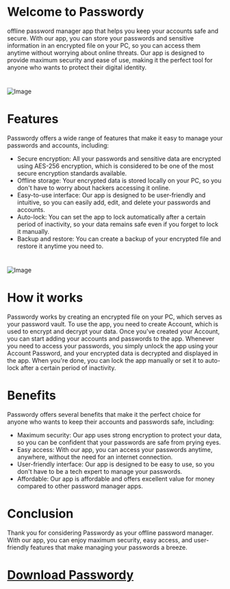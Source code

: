 # Welcome to Passwordy
offline password manager app that helps you keep your accounts safe and secure.
With our app, you can store your passwords and sensitive information in an encrypted file on your PC, so you can access them anytime without worrying about online threats.
Our app is designed to provide maximum security and ease of use, making it the perfect tool for anyone who wants to protect their digital identity.
# 
![Image](https://cdn.discordapp.com/attachments/1095762531152298096/1101902652499034182/Screenshot_2023-04-29_185337.png)

# Features

Passwordy offers a wide range of features that make it easy to manage your passwords and accounts, including:
* Secure encryption: All your passwords and sensitive data are encrypted using AES-256 encryption, which is considered to be one of the most secure encryption standards available.
* Offline storage: Your encrypted data is stored locally on your PC, so you don't have to worry about hackers accessing it online.
* Easy-to-use interface: Our app is designed to be user-friendly and intuitive, so you can easily add, edit, and delete your passwords and accounts.
* Auto-lock: You can set the app to lock automatically after a certain period of inactivity, so your data remains safe even if you forget to lock it manually.
* Backup and restore: You can create a backup of your encrypted file and restore it anytime you need to.
# 
![Image](https://cdn.discordapp.com/attachments/1095762531152298096/1101902834783486064/Screenshot_2023-04-29_185222.png)

# How it works
Passwordy works by creating an encrypted file on your PC, which serves as your password vault.
To use the app, you need to create Account, which is used to encrypt and decrypt your data.
Once you've created your Account, you can start adding your accounts and passwords to the app.
Whenever you need to access your passwords, you simply unlock the app using your Account Password, and your encrypted data is decrypted and displayed in the app.
When you're done, you can lock the app manually or set it to auto-lock after a certain period of inactivity.

# Benefits
Passwordy offers several benefits that make it the perfect choice for anyone who wants to keep their accounts and passwords safe, including:
* Maximum security: Our app uses strong encryption to protect your data, so you can be confident that your passwords are safe from prying eyes.
* Easy access: With our app, you can access your passwords anytime, anywhere, without the need for an internet connection.
* User-friendly interface: Our app is designed to be easy to use, so you don't have to be a tech expert to manage your passwords.
* Affordable: Our app is affordable and offers excellent value for money compared to other password manager apps.

# Conclusion
Thank you for considering Passwordy as your offline password manager.
With our app, you can enjoy maximum security, easy access, and user-friendly features that make managing your passwords a breeze.
# [Download Passwordy](https://github.com/SHETER0/Passwordy/archive/refs/heads/main.zip)
